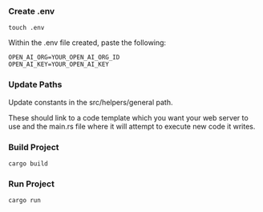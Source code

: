### Create .env

```shell
touch .env
```

Within the .env file created, paste the following:

```plaintext
OPEN_AI_ORG=YOUR_OPEN_AI_ORG_ID
OPEN_AI_KEY=YOUR_OPEN_AI_KEY
```

### Update Paths

Update constants in the src/helpers/general path.

These should link to a code template which you want your web server to use and the main.rs file where it will attempt to execute new code it writes.

### Build Project

```shell
cargo build
```

### Run Project

```shell
cargo run
```
